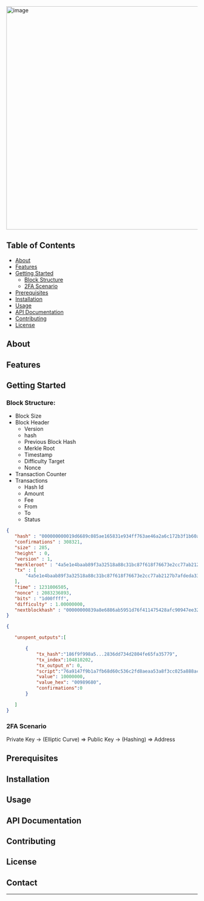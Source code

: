 <img width="587" alt="image" src="https://github.com/inbox-pj/blockchain-java-springboot/assets/53929164/52771393-4f60-4aac-901d-488b15a6522e">


## Table of Contents
- [About](#about)
- [Features](#features)
- [Getting Started](#getting-started)
  - [Block Structure](#block-structure)
  - [2FA Scenario](#2fa-Scenario)
- [Prerequisites](#prerequisites)
- [Installation](#installation)
- [Usage](#usage)
- [API Documentation](#api-documentation)
- [Contributing](#contributing)
- [License](#license)

## About


## Features


## Getting Started
### Block Structure:

- Block Size
- Block Header
    - Version
    - hash
    - Previous Block Hash
    - Merkle Root
    - Timestamp
    - Difficulty Target
    - Nonce
- Transaction Counter
- Transactions
    - Hash Id
    - Amount
    - Fee
    - From
    - To
    - Status

 ```json
{
    "hash" : "000000000019d6689c085ae165831e934ff763ae46a2a6c172b3f1b60a8ce26f",
    "confirmations" : 308321,
    "size" : 285,
    "height" : 0,
    "version" : 1,
    "merkleroot" : "4a5e1e4baab89f3a32518a88c31bc87f618f76673e2cc77ab2127b7afdeda33b",
    "tx" : [
        "4a5e1e4baab89f3a32518a88c31bc87f618f76673e2cc77ab2127b7afdeda33b"
    ],
    "time" : 1231006505,
    "nonce" : 2083236893,
    "bits" : "1d00ffff",
    "difficulty" : 1.00000000,
    "nextblockhash" : "00000000839a8e6886ab5951d76f411475428afc90947ee320161bbf18eb6048"
}

{

	"unspent_outputs":[

		{
			"tx_hash":"186f9f998a5...2836dd734d2804fe65fa35779",
			"tx_index":104810202,
			"tx_output_n": 0,
			"script":"76a9147f9b1a7fb68d60c536c2fd8aeaa53a8f3cc025a888ac",
			"value": 10000000,
			"value_hex": "00989680",
			"confirmations":0
		}

	]
}

```

### 2FA Scenario
Private Key -> (Elliptic Curve) => Public Key -> (Hashing) => Address

## Prerequisites


## Installation


## Usage


## API Documentation


## Contributing


## License


## Contact


---
